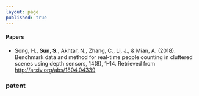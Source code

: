 ```yaml
---
layout: page
published: true
---
```



#### Papers
- Song, H., **Sun, S.**, Akhtar, N., Zhang, C., Li, J., & Mian, A. (2018). Benchmark data and method for real-time people counting in cluttered scenes using depth sensors, 14(8), 1–14. Retrieved from http://arxiv.org/abs/1804.04339


### patent
